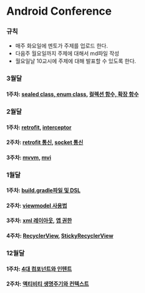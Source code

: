 # Android Conference
### 규칙
- 매주 화요일에 멘토가 주제를 업로드 한다.
- 다음주 월요일까지 주제에 대해서 md파일 작성
- 월요일날 10교시에 주제에 대해 발표할 수 있도록 한다.

### 3월달
#### 1주차: [sealed class, enum class](https://github.com/GSM-Conference/Android-Conference/blob/main/3%EC%9B%94%EC%B0%A8/sealed%20class%2C%20enum%20class.md), [컬렉션 함수, 확장 함수](https://github.com/GSM-Conference/Android-Conference/blob/main/3%EC%9B%94%EC%B0%A8/%EC%BB%AC%EB%A0%89%EC%85%98%20%ED%95%A8%EC%88%98%2C%20%ED%99%95%EC%9E%A5%20%ED%95%A8%EC%88%98.md)
### 2월달
#### 1주차: [retrofit](https://github.com/Chanwoo-GithubProject/Android-Conference/blob/main/2%EC%9B%94%EC%B0%A8/retrofit.md), [interceptor](https://github.com/Chanwoo-GithubProject/Android-Conference/blob/main/2%EC%9B%94%EC%B0%A8/interceptor.md)
#### 2주차: [retrofit 통신](https://github.com/GSM-Conference/Android-Conference/blob/main/2%EC%9B%94%EC%B0%A8/retrofit%20%ED%86%B5%EC%8B%A0.md), [socket 통신](https://github.com/GSM-Conference/Android-Conference/blob/main/2%EC%9B%94%EC%B0%A8/socket%20%ED%86%B5%EC%8B%A0.md)
#### 3주차: [mvvm](https://github.com/GSM-Conference/Android-Conference/blob/main/2%EC%9B%94%EC%B0%A8/mvvm.md), [mvi](https://github.com/GSM-Conference/Android-Conference/blob/main/2%EC%9B%94%EC%B0%A8/mvi.md)
### 1월달
#### 1주차: [build.gradle파일 및 DSL](https://github.com/Chanwoo-GithubProject/Android-Conference/blob/main/1%EC%9B%94%EC%B0%A8/build.gradle%ED%8C%8C%EC%9D%BC%20%EB%B0%8F%20DSL.md)
#### 2주차: [viewmodel 사용법](https://github.com/Chanwoo-GithubProject/Android-Conference/blob/main/1%EC%9B%94%EC%B0%A8/viewmodel%20%EC%82%AC%EC%9A%A9%EB%B2%95.md)
#### 3주차: [xml 레이아웃](https://github.com/Chanwoo-GithubProject/Android-Conference/blob/main/1%EC%9B%94%EC%B0%A8/xml%20%EB%A0%88%EC%9D%B4%EC%95%84%EC%9B%83.md), [앱 권한](https://github.com/Chanwoo-GithubProject/Android-Conference/blob/main/1%EC%9B%94%EC%B0%A8/%EC%95%B1%20%EA%B6%8C%ED%95%9C.md)
#### 4주차: [RecyclerView](https://github.com/Chanwoo-GithubProject/Android-Conference/blob/main/1%EC%9B%94%EC%B0%A8/RecyclerView.md), [StickyRecyclerView](https://github.com/Chanwoo-GithubProject/Android-Conference/blob/main/1%EC%9B%94%EC%B0%A8/StickyRecyclerView.md)
### 12월달
#### 1주차: [4대 컴포넌트와 인텐트](https://github.com/Chanwoo-GithubProject/Android-Conference/blob/main/12%EC%9B%94%EC%B0%A8/4%EB%8C%80%20%EC%BB%B4%ED%8F%AC%EB%84%8C%ED%8A%B8%EC%99%80%20%EC%9D%B8%ED%85%90%ED%8A%B8.md)
#### 2주차: [액티비티 생명주기와 컨텍스트](https://github.com/Chanwoo-GithubProject/Android-Conference/blob/main/12%EC%9B%94%EC%B0%A8/%EC%95%A1%ED%8B%B0%EB%B9%84%ED%8B%B0%20%EC%83%9D%EB%AA%85%EC%A3%BC%EA%B8%B0%EC%99%80%20%EC%BB%A8%ED%85%8D%EC%8A%A4%ED%8A%B8.md)

